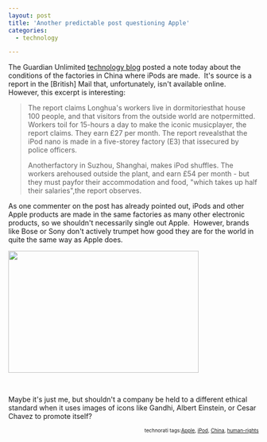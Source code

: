 ```yaml
---
layout: post
title: 'Another predictable post questioning Apple'
categories:
  - technology

---
```


<p>The Guardian Unlimited <a href="http://blogs.guardian.co.uk/technology/archives/2006/06/13/inside_the_apple_ipod_factories.html">technology blog</a> posted a note today about the conditions of the factories in China where iPods are made.  It's source is a report in the [British] Mail that, unfortunately, isn't available online.  However, this excerpt is interesting:</p>

<blockquote><p>The report claims Longhua's workers live in dormitoriesthat house 100 people, and that visitors from the outside world are notpermitted. Workers toil for 15-hours a day to make the iconic musicplayer, the report claims. They earn £27 per month. The report revealsthat the iPod nano is made in a five-storey factory (E3) that issecured by police officers.</p>

<p>Anotherfactory in Suzhou, Shanghai, makes iPod shuffles. The workers arehoused outside the plant, and earn £54 per month - but they must payfor their accommodation and food, "which takes up half their salaries",the report observes.</p>

</blockquote><p>As one commenter on the post has already pointed out, iPods and other Apple products are made in the same factories as many other electronic products, so we shouldn't necessarily single out Apple.  However, brands like Bose or Sony don't actively trumpet how good they are for the world in quite the same way as Apple does.  <br />
</p>

<p><a title="Think_Different_posters.jpg" href="http://flickr.com/photos/94755749@N00/166553154"><img width="383" height="246" src="http://static.flickr.com/67/166553154_7a3e642111_d.jpg" /></a></p>

<br />

<p>Maybe it's just me, but shouldn't a company be held to a different ethical standard when it uses images of icons like Gandhi, Albert Einstein, or Cesar Chavez to promote itself?<br />
</p>


</blockquote><p /><!-- technorati tags begin --><p style="font-size:10px;text-align:right;">technorati tags:<a href="http://technorati.com/tag/Apple" rel="tag">Apple</a>, <a href="http://technorati.com/tag/iPod" rel="tag">iPod</a>, <a href="http://technorati.com/tag/China" rel="tag">China</a>, <a href="http://technorati.com/tag/human-rights" rel="tag">human-rights</a></p><!-- technorati tags end -->
